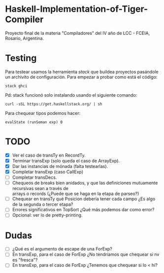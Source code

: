 # Haskell-Implementation-of-Tiger-Compiler

Proyecto final de la materia "Compiladores" del IV año de LCC - FCEIA, Rosario, Argentina.

# Testing

Para testear usamos la herramienta *stack* que buildea proyectos pasándole un archivito
de configuración. Para empezar a probar como está el código:

```
stack ghci
```

Pd: stack funcionó solo instalando usando el siguiente comando:

```
curl -sSL https://get.haskellstack.org/ | sh
```
Para chequear tipos podemos hacer:

```
evalState (runSeman exp) 0
```

# TODO

- [X] Ver el caso de transTy en RecordTy.
- [X] Terminar transExp (solo queda el caso de ArrayExp).
- [X] Dar las instancias de mónada (falta testearlas).
- [X] Completar transExp (caso CallExp)
- [ ] Completar transDecs.
- [ ] Chequeos de breaks bien anidados, y que las definiciones mutuamente recursivas sean a través de  
      arrays o records (¿Puede que se haga en la etapa de parseo?)
- [ ] Chequear en transTy qué Posicion debería tener cada campo ¿Es algo de la segunda o tercer etapa?
- [ ] Errores significativos en TopSort ¿Qué más podemos dar como error?
- [ ] Opcional: ver lo de pretty-printing.

# Dudas

- [ ] ¿Qué es el argumento de escape de una ForExp?
- [ ] En transExp, para el caso de ForExp ¿No tendríamos que chequear si nv es "fresca"?
- [ ] En transExp, para el caso de ForExp ¿Tenemos que chequear si lo < hi?
